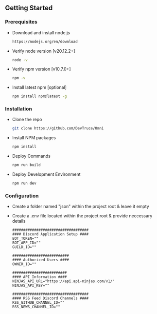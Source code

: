 ## Getting Started

### Prerequisites

- Download and install node.js

  ```sh
  https://nodejs.org/en/download
  ```

- Verify node version [v20.12.2+]
  ```sh
  node -v
  ```
- Verify npm version [v10.7.0+]
  ```sh
  npm -v
  ```
- Install latest npm [optional]
  ```sh
  npm install npm@latest -g
  ```

### Installation

- Clone the repo
  ```sh
  git clone https://github.com/DevTruce/Omni
  ```
- Install NPM packages
  ```sh
  npm install
  ```
- Deploy Commands
  ```sh
  npm run build
  ```
- Deploy Development Environment

  ```sh
  npm run dev
  ```

### Configuration

- Create a folder named "json" within the project root & leave it empty
- Create a .env file located within the project root & provide neccessary details

  ```.env
  ###################################
  #### Discord Application Setup ####
  BOT_TOKEN=""
  BOT_APP_ID=""
  GUILD_ID=""

  ##########################
  #### Authorized Users ####
  OWNER_ID=""

  #########################
  #### API Information ####
  NINJAS_API_URL="https://api.api-ninjas.com/v1/"
  NINJAS_API_KEY=""

  ###################################
  #### RSS Feed Discord Channels ####
  RSS_GITHUB_CHANNEL_ID=""
  RSS_NEWS_CHANNEL_ID=""
  ```
